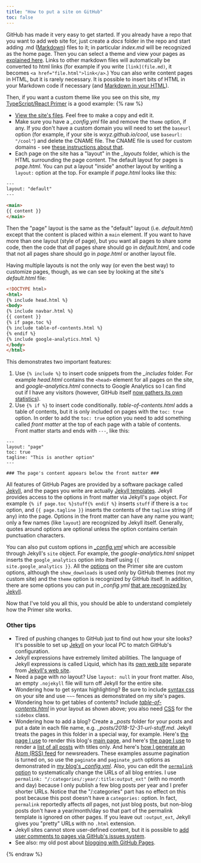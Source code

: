 ```yaml
---
title: "How to put a site on GitHub"
toc: false
---
```


GitHub has made it very easy to get started. If you already have a repo that you want to add web site for, just create a *docs* folder in the repo and start adding .md ([Markdown](https://help.github.com/articles/about-writing-and-formatting-on-github/)) files to it; in particular *index.md* will be recognized as the home page. Then you can select a theme and view your pages as [explained here](https://guides.github.com/features/pages/). Links to other markdown files will automatically be converted to html links (for example if you write `[link](file.md)`, it becomes `<a href="file.html">link</a>`.) You can also write content pages in HTML, but it is rarely necessary. It is possible to insert bits of HTML in your Markdown code if necessary (and [Markdown in your HTML](https://stackoverflow.com/a/50974387/22820)).

Then, if you want a custom theme like you see on this site, my [TypeScript/React Primer](http://typescript-react-primer.loyc.net/) is a good example:
{% raw %}

- [View the site's files](https://github.com/qwertie/learn-react/tree/master/docs). Feel free to make a copy and edit it.
- Make sure you have a *_config.yml* file and remove the `theme` option, if any. If you don't have a custom domain you will need to set the `baseurl` option (for example, if your site is *wxyz.github.io/cool*, use `baseurl: "/cool"`) and delete the CNAME file. The CNAME file is used for custom domains - see [these instructions about that](https://help.github.com/articles/using-a-custom-domain-with-github-pages/).
- Each page on the site has a "layout" in the *_layouts* folder, which is the HTML surrounding the page content. The default layout for pages is *page.html*. You can put a layout "inside" another layout by writing a `layout:` option at the top. For example if *page.html* looks like this:

~~~html
---
layout: "default"
---

<main>
{{ content }}
</main>
~~~

Then the "page" layout is the same as the "default" layout (i.e. *default.html*) except that the content is placed within a `main` element. If you want to have more than one layout (style of page), but you want all pages to share some code, then the code that *all* pages share should go in *default.html*, and code that not all pages share should go in *page.html* or another layout file.

Having multiple layouts is not the only way (or even the best way) to customize pages, though, as we can see by looking at the site's *default.html* file:

~~~html
<!DOCTYPE html>
<html>
{% include head.html %}
<body>
{% include navbar.html %}
{{ content }}
{% if page.toc %}
{% include table-of-contents.html %}
{% endif %}
{% include google-analytics.html %}
</body>
</html>
~~~

This demonstrates two important features:

1. Use `{% include %}` to insert code snippets from the *_includes* folder. For example *head.html* contains the `<head>` element for all pages on the site, and *google-analytics.html* connects to Google Analytics so I can find out if I have any visitors (however, GitHub itself [now gathers its own statistics](https://blog.github.com/2014-01-07-introducing-github-traffic-analytics/)).
2. Use `{% if %}` to insert code conditionally. *table-of-contents.html* adds a table of contents, but it is only included on pages with the `toc: true` option. In order to add the `toc: true` option you need to add something called _front matter_ at the top of each page with a table of contents. Front matter starts and ends with `---`, like this:

~~~
---
layout: "page"
toc: true
tagline: "This is another option"
---

### The page's content appears below the front matter ###
~~~

All features of GitHub Pages are provided by a software package called [Jekyll](https://jekyllrb.com/), and the pages you write are actually [Jekyll templates](https://jekyllrb.com/docs/templates/). Jekyll provides access to the options in front matter via Jekyll's `page` object. For example `{% if page.toc %}stuff{% endif %}` inserts `stuff` if there is a `toc` option, and `{{ page.tagline }}` inserts the contents of the `tagline` string (if any) into the page. Options in the front matter can have any name you want; only a few names (like `layout`) are recognized by Jekyll itself. Generally, quotes around options are optional unless the option contains certain punctuation characters.

You can also put custom options in [*_config.yml*](https://github.com/qwertie/learn-react/blob/master/docs/_config.yml) which are accessible through Jekyll's `site` object. For example, the *google-analytics.html* snippet inserts the `google_analytics` option into itself using `{{ site.google_analytics }}`.
All the [options](https://github.com/qwertie/learn-react/blob/master/docs/_config.yml) on the Primer site are custom options, although the `show_downloads` is used only by GitHub themes (not my custom site) and the `theme` option is recognized by GitHub itself. In addition, there are some options you can put in *_config.yml* [that are recognized by Jekyll](https://jekyllrb.com/docs/configuration/).

Now that I've told you all this, you should be able to understand completely how the Primer site works.

### Other tips ###

- Tired of pushing changes to GitHub just to find out how your site looks? It's possible to set up [Jekyll](https://help.github.com/articles/setting-up-your-github-pages-site-locally-with-jekyll/) on your local PC to match GitHub's configuration.
- Jekyll expressions have extremely limited abilities. The language of Jekyll expressions is called Liquid, which has its [own web site](https://shopify.github.io/liquid/) separate from [Jekyll's web site](https://jekyllrb.com).
- Need a page with _no_ layout? Use `layout: null` in your front matter. Also, an empty `.nojekyll` file will turn off Jekyll for the entire site.
- Wondering how to get syntax highlighting? Be sure to include [syntax css](https://github.com/qwertie/learn-react/blob/master/docs/css/syntax.css) on your site and use `~~~` fences as demonstrated on my site's pages.
- Wondering how to get tables of contents? Include [*table-of-contents.html*](https://github.com/qwertie/learn-react/blob/master/docs/_includes/table-of-contents.html) in your layout as shown above; you also need [CSS]((https://github.com/qwertie/learn-react/blob/master/docs/css/styles.css)) for the `sidebox` class.
- Wondering how to add a blog? Create a *_posts* folder for your posts and put a date in each file name, e.g. *_posts/2018-12-31-url-stuff.md*. Jekyll treats the pages in this folder in a special way, for example. Here's [the page I use](https://github.com/qwertie/loyc.net/blob/gh-pages/blog/index.html) to render this blog's [main page](http://loyc.net/blog), and here's [the page I use](https://github.com/qwertie/loyc.net/blob/gh-pages/blog-list.html) to render a [list of all posts](http://loyc.net/blog-list.html) with titles only. And here's [how I generate an Atom (RSS) feed](https://github.com/qwertie/loyc.net/blob/gh-pages/atom.xml) for newsreaders. These examples assume pagination is turned on, so use the `paginate` and `paginate_path` options as demonstrated in [my blog's *_config.yml*](https://github.com/qwertie/loyc.net/blob/gh-pages/_config.yml). Also, you can edit the [`permalink` option](https://jekyllrb.com/docs/permalinks/) to systematically change the URLs of all blog entries. I use `permalink: "/:categories/:year/:title:output_ext"` (with no month and day) because I only publish a few blog posts per year and I prefer shorter URLs. Notice that the "/:categories" part has no effect on this post because this post doesn't have a `categories:` option. In fact, `permalink` reportedly affects *all* pages, not just blog posts, but non-blog posts don't have a year/month/day so that part of the permalink template is ignored on other pages. If you leave out `:output_ext`, Jekyll gives you "pretty" URLs with no `.html` extension.
- Jekyll sites cannot store user-defined content, but it is possible to [add user comments to pages via GitHub's issues system](http://ivanzuzak.info/2011/02/18/github-hosted-comments-for-github-hosted-blogs.html).
- See also: my old post about [blogging with GitHub Pages](http://loyc.net/2014/blogging-on-github.html).

{% endraw %}

